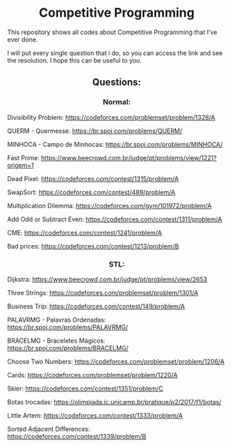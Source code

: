 <h1 align="center"> Competitive Programming </h1>

This repository shows all codes about Competitive Programming that I've ever done. 

I will put every single question that i do, so you can access the link and see the resolution. I hope this can be useful to you.

<h2 align="center"> Questions: </h2>

<h3 align="center"> Normal: </h3>

Divisibility Problem: https://codeforces.com/problemset/problem/1328/A

QUERM - Quermesse: https://br.spoj.com/problems/QUERM/

MINHOCA - Campo de Minhocas: https://br.spoj.com/problems/MINHOCA/

Fast Prime: https://www.beecrowd.com.br/judge/pt/problems/view/1221?origem=1

Dead Pixel: https://codeforces.com/contest/1315/problem/A

SwapSort: https://codeforces.com/contest/489/problem/A

Multiplication Dilemma: https://codeforces.com/gym/101972/problem/A

Add Odd or Subtract Even: https://codeforces.com/contest/1311/problem/A

CME: https://codeforces.com/contest/1241/problem/A

Bad prices: https://codeforces.com/contest/1213/problem/B

<h3 align="center"> STL: </h3>

Dijkstra: https://www.beecrowd.com.br/judge/pt/problems/view/2653

Three Strings: https://codeforces.com/problemset/problem/1301/A

Business Trip: https://codeforces.com/contest/149/problem/A

PALAVRMG - Palavras Ordenadas: https://br.spoj.com/problems/PALAVRMG/

BRACELMG - Braceletes Mágicos: https://br.spoj.com/problems/BRACELMG/

Choose Two Numbers: https://codeforces.com/problemset/problem/1206/A

Cards: https://codeforces.com/problemset/problem/1220/A

Skier: https://codeforces.com/contest/1351/problem/C

Botas trocadas: https://olimpiada.ic.unicamp.br/pratique/p2/2017/f1/botas/

Little Artem: https://codeforces.com/contest/1333/problem/A

Sorted Adjacent Differences: https://codeforces.com/contest/1339/problem/B
